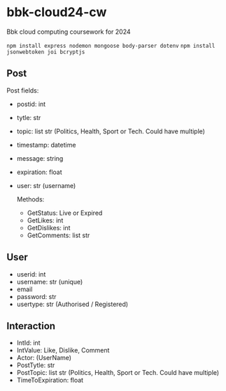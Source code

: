# bbk-cloud24-cw
Bbk cloud computing coursework for 2024

`npm install express nodemon mongoose body-parser dotenv`
`npm install jsonwebtoken joi bcryptjs`


## Post
Post fields: 
* postid: int
* tytle: str
* topic: list str (Politics, Health, Sport or Tech. Could have multiple)
* timestamp: datetime
* message: string
* expiration: float
* user: str (username)

    Methods: 
    * GetStatus: Live or Expired
    * GetLikes: int
    * GetDislikes: int
    * GetComments: list str

## User
* userid: int
* username: str (unique)
* email
* password: str
* usertype: str (Authorised / Registered)


## Interaction
* IntId: int
* IntValue: Like, Dislike, Comment
* Actor: (UserName)
* PostTytle: str
* PostTopic: list str (Politics, Health, Sport or Tech. Could have multiple)
* TimeToExpiration: float
